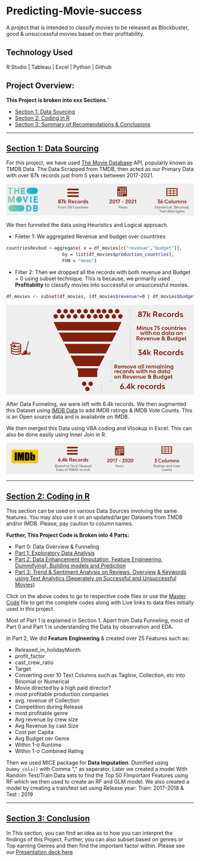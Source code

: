 # Predicting-Movie-success
A project that is intended to classify movies to be released as Blockbuster, good &amp; unsuccessful movies based on their profitability. 

## Technology Used
R Studio | Tableau | Excel | Python | Github

## Project Overview:

**This Project is broken into xxx Sections.**'
+ [Section 1: Data Sourcing](https://github.com/ajithgh/Predicting-Movie-success/tree/main/Data%20Sourcing)
+ [Section 2: Coding in R](https://github.com/ajithgh/Predicting-Movie-success/blob/main/README.md#section-2-coding-in-r)
+ [Section 3: Summary of Recomendations & Conclusions](https://github.com/ajithgh/Predicting-Movie-success/blob/main/Images/BA_Final_Project_size_reduced.pdf)

-----

## [Section 1: Data Sourcing](https://github.com/ajithgh/Predicting-Movie-success/tree/main/Data%20Sourcing)

For this project, we have used [The Movie Database](https://www.themoviedb.org/documentation/api?language=en-US) API, popularly known as TMDB Data. 
The Data Scrapped from TMDB, then acted as our Primary Data with over 87k records just from 5 years between 2017-2021. 

![](Images/DataSources.png)

We then funneled the data using Heuristics and Logical approach.
+ Fileter 1: We aggregated Revenue and budget over countrires 
```bash
countriesRevbud <-aggregate( x = df_movies[c("revenue","budget")],
                     by = list(df_movies$production_countries),
                     FUN = "mean")
```
+ Filter 2: Then we dropped all the records with both revenue and Budget = 0 using subset technique. This is because, we primarily used **Profitablity** to classify movies into successful or unsuccessful movies.  
```bash
df_movies <- subset(df_movies, (df_movies$revenue!=0 | df_movies$budget!=0))
```

![](Images/DataFunneling.png)

After Data Funneling, we were left with 6.4k records. We then augmented this Dataset using [IMDB Data](https://www.imdb.com/interfaces/) to add IMDB ratings & IMDB Vote Counts. This is an Open source data and is availabnle on IMDB. 

We then merged this Data using VBA coding and Vlookup in Excel. This can also be done easily using Inner Join in R. 

![](Images/IMDBSources.png)

-----


## [Section 2: Coding in R](https://github.com/ajithgh/Predicting-Movie-success/tree/main/Rcodes)

This section can be used on various Data Sources involving the same features. You may also use it on an updated/larger Datasets from TMDB and/or IMDB. Please, pay caution to column names. 

**Further, This Project Code is Broken into 4 Parts:**
+ Part 0: Data Overview & Funneling
+ [Part 1: Exploratory Data Analysis](https://github.com/ajithgh/Predicting-Movie-success/blob/main/Rcodes/Part%201:%20EDA.R)
+ [Part 2: Data Enhancement (Imputation, Feature Engineering, Dummifying), Building models and Prediction](https://github.com/ajithgh/Predicting-Movie-success/blob/main/Rcodes/Part%202:%20Models%20without%20revenue.Rmd)
+ [Part 3: Trend & Sentiment Analysis on Reviews, Overview & Keywords using Text Analytics (Seperately on Successful and Unsuccessful Movies)](https://github.com/ajithgh/Predicting-Movie-success/blob/main/Rcodes/Part%203:%20Trend%20&%20Sentiment%20Analytics.Rmd)


Click on the above codes to go to respective code files or use the [Master Code](https://github.com/ajithgh/Predicting-Movie-success/blob/main/Rcodes/Master%20Code%20File.Rmd) file to get the complete codes along with Live links to data files initially used in this project. 

Most of Part 1 is explained in Section 1. Apart from Data Funneling, most of Part 0 and Part 1 is understanding the Data by observation and EDA. 

In Part 2, We did **Feature Engineering** & created over 25 Features such as:

+ Released_in_holidayMonth
+ profit_factor
+ cast_crew_ratio
+ Target
+ Converting over 10 Text Columns such as Tagline, Collection, etc into Binomial or Numerical
+ Movie directed by a high paid director?
+ most profitable production companies
+ avg. revenue of Collection
+ Competition during Release
+ most profitable genre
+ Avg revenue by crew size
+ Avg Revenue by cast Size
+ Cost per Capita
+ Avg Budget oer Genre
+ Within 1-σ Runtime
+ Within 1-σ Combined Rating

Then we used MICE package for **Data Imputation**. Dumified using ``` Dummy_cols() ``` with Comma "," as seperator. 
Later we created a model With Random Test/Train Data sets to find the Top 50 FImportant Features using RF which we then used to create an RF and GLM model. 
We also created a model by creating a train/test set using Release year: Train: 2017-2018 & Test : 2019


---- 

## [Section 3: Conclusion](https://github.com/ajithgh/Predicting-Movie-success/blob/main/Images/BA_Final_Project_size_reduced.pdf)

In This section, you can find an idea as to how you can interpret the findings of this Project. Further, you can also subset based on genres or Top earning Genres and then find the important factor within. 
Please see our [Presentation deck here](https://github.com/ajithgh/Predicting-Movie-success/blob/main/Images/BA_Final_Project_size_reduced.pdf)


 
